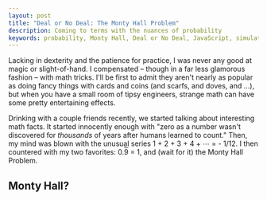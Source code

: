```yaml
---
layout: post
title: "Deal or No Deal: The Monty Hall Problem"
description: Coming to terms with the nuances of probability
keywords: probability, Monty Hall, Deal or No Deal, JavaScript, simulation, math trick
---
```


Lacking in dexterity and the patience for practice, I was never any good at magic or slight-of-hand. I compensated – though in a far less glamorous fashion – with math tricks. I'll be first to admit they aren't nearly as popular as doing fancy things with cards and coins (and scarfs, and doves, and …), but when you have a small room of tipsy engineers, strange math can have some pretty entertaining effects.

Drinking with a couple friends recently, we started talking about interesting math facts. It started innocently enough with "zero as a number wasn't discovered for *thousands* of years after humans learned to count." Then, my mind was blown with the unusual series 1 + 2 + 3 + 4 + ⋯ = - 1/12. I then countered with my two favorites: 0.<span style="text-decoration:overline;">9</span> = 1, and (wait for it) the Monty Hall Problem.

## Monty Hall? ##


